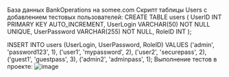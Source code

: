База данных BankOperations на somee.com
Скрипт таблицы Users с добавлением тестовых пользователей:
CREATE TABLE users (
    UserID INT PRIMARY KEY AUTO_INCREMENT,
    UserLogin VARCHAR(50) NOT NULL UNIQUE,
    UserPassword VARCHAR(255) NOT NULL,
    RoleID INT
);

INSERT INTO users (UserLogin, UserPassword, RoleID) VALUES
('admin', 'password123', 1),
('user1', 'mypassword', 2),
('user2', 'securepass', 2),
('guest1', 'guestpass', 3),
('admin2', 'adminpass', 1);
Выполнение тестов в проекте:
![image](https://github.com/user-attachments/assets/d6e38c4c-5683-4537-9b7b-ca74ca1e7591)
